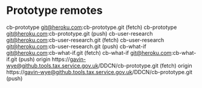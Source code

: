 # Prototype remotes

cb-prototype	git@heroku.com:cb-prototype.git (fetch)
cb-prototype	git@heroku.com:cb-prototype.git (push)
cb-user-research	git@heroku.com:cb-user-research.git (fetch)
cb-user-research	git@heroku.com:cb-user-research.git (push)
cb-what-if	git@heroku.com:cb-what-if.git (fetch)
cb-what-if	git@heroku.com:cb-what-if.git (push)
origin	https://gavin-wye@github.tools.tax.service.gov.uk/DDCN/cb-prototype.git (fetch)
origin	https://gavin-wye@github.tools.tax.service.gov.uk/DDCN/cb-prototype.git (push)